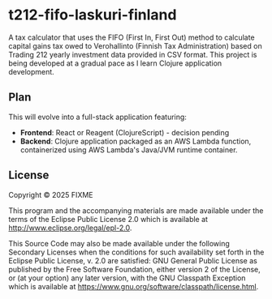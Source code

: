 # t212-fifo-laskuri-finland

A tax calculator that uses the FIFO (First In, First Out) method to calculate capital gains tax owed to Verohallinto (Finnish Tax Administration) based on Trading 212 yearly investment data provided in CSV format. This project is being developed at a gradual pace as I learn Clojure application development.

## Plan

This will evolve into a full-stack application featuring:
- **Frontend**: React or Reagent (ClojureScript) - decision pending
- **Backend**: Clojure application packaged as an AWS Lambda function, containerized using AWS Lambda's Java/JVM runtime container.

## License

Copyright © 2025 FIXME

This program and the accompanying materials are made available under the
terms of the Eclipse Public License 2.0 which is available at
http://www.eclipse.org/legal/epl-2.0.

This Source Code may also be made available under the following Secondary
Licenses when the conditions for such availability set forth in the Eclipse
Public License, v. 2.0 are satisfied: GNU General Public License as published by
the Free Software Foundation, either version 2 of the License, or (at your
option) any later version, with the GNU Classpath Exception which is available
at https://www.gnu.org/software/classpath/license.html.
